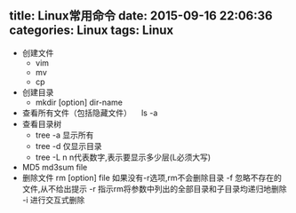 title: Linux常用命令
date: 2015-09-16 22:06:36
categories: Linux
tags: Linux
---
- 创建文件
  - vim
  - mv
  - cp
- 创建目录
  - mkdir [option] dir-name
- 查看所有文件（包括隐藏文件）
　ls -a
- 查看目录树
  - tree -a 显示所有
  - tree -d 仅显示目录
  - tree -L n n代表数字,表示要显示多少层(L必须大写)
- MD5
  md3sum file
- 删除文件
  rm [option] file
  如果没有-r选项,rm不会删除目录
  -f 忽略不存在的文件,从不给出提示
  -r 指示rm将参数中列出的全部目录和子目录均递归地删除
  -i 进行交互式删除





















